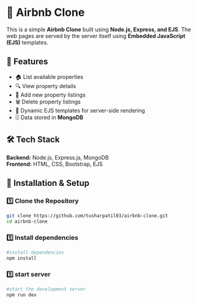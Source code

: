 # 🏡 Airbnb Clone

This is a simple **Airbnb Clone** built using **Node.js, Express, and EJS**. The web pages are served by the server itself using **Embedded JavaScript (EJS)** templates.

## 📌 Features

- 🏠 List available properties  
- 🔍 View property details  
- 📝 Add new property listings  
- 🗑️ Delete property listings  
- 📄 Dynamic EJS templates for server-side rendering  
- 🗄️ Data stored in **MongoDB**  

## 🛠 Tech Stack

**Backend:** Node.js, Express.js, MongoDB  
**Frontend:** HTML, CSS, Bootstrap, EJS  

## 🚀 Installation & Setup

### 1️⃣ Clone the Repository

```sh
git clone https://github.com/tusharpatil03/airbnb-clone.git
cd airbnb-clone
```

### 1️⃣ Install dependencies
```sh
#install dependencies
npm install
```

### 1️⃣ start server
```sh
#start the development server
npm run dev
```
